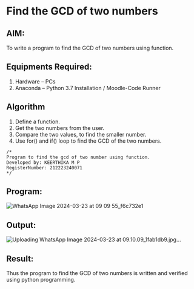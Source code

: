 # Find the GCD of two numbers

## AIM:
To write a program to find the GCD of two numbers using function.

## Equipments Required:
1. Hardware – PCs
2. Anaconda – Python 3.7 Installation / Moodle-Code Runner

## Algorithm
1. Define a function.
2. Get the two numbers from the user.
3. Compare the two values, to find the smaller number.
4. Use for() and if() loop to find the GCD of the two numbers.

```
/*
Program to find the gcd of two number using function.
Developed by: KEERTHIKA M P
RegisterNumber: 212223240071
*/
```
## Program:
![WhatsApp Image 2024-03-23 at 09 09 55_f6c732e1](https://github.com/drgbhuvaneswari/GCD-of-two-numbers/assets/162658262/9a1b9270-c8c3-462c-b620-aaf044ea2ba1)

## Output:

![Uploading WhatsApp Image 2024-03-23 at 09.10.09_1fab1db9.jpg…]()


## Result:
Thus the program to find the GCD of two numbers is written and verified using python programming.
